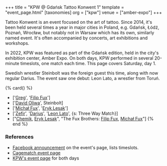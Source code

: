 +++
title = "KPW @ Gdańsk Tattoo Konwent 1"
template = "event_page.html"
[taxonomies]
org = ["kpw"]
venue = ["amber-expo"]
+++

Tattoo Konwent is an event focused on the art of tattoo. Since 2014, it's been held several times a year in major cities in Poland, e.g. Gdańsk, Łódź, Poznań, Wrocław, but notably not in Warsaw which has its own, similarly named event. It's often accompanied by concerts, art exhibitions and workshops.

In 2022, KPW was featured as part of the Gdańsk edition, held in the city's exhibition center, Amber Expo. On both days, KPW performed in several 20-minute timeslots, one match each time. This page covers Saturday, day 1.

Swedish wrestler Steinbolt was the foreign guest this time, along with now regular Darius. The event saw one debut: Leon Lato, a wrestler from Toruń.

{% card() %}
- ['[Greg](@/w/greg.md)', '[Filip Fux](@/w/filip-fux.md)']
- ['[David Oliwa](@/w/david-oliwa.md)', Steinbolt]
- ['[Michał Fux](@/w/michal-fux.md)', '[Eryk Lesak](@/w/eryk-lesak.md)']
- ['[Zefir](@/w/zefir.md)', '[Darius](@/w/darius.md)', '[Leon Lato](@/w/leon-lato.md)',
  {s: Three Way Match}]
- ["[Chemik](@/w/chemik.md), [Eryk Lesak](@/w/eryk-lesak.md)", "The Fux Brothers:
    [Filip Fux](@/w/filip-fux.md), [Michał Fux](@/w/michal-fux.md)"]
{% end %}


### References

* [Facebook announcement](https://www.facebook.com/TattooKonwent/posts/pfbid02gSGuoY1rmy3iHyzg9CDVLakhqShm8T4iH3Ys9sDzBxEqNjcubNKuQu2pnq29mY1Tl) on the event's page, lists timeslots.
* [Cagematch event page](https://www.cagematch.net/?id=1&nr=348387)
* [KPW's event page](https://kpwrestling.pl/events/gdansk-tattoo-konwent-2023/) for both days
